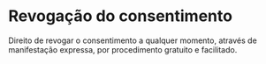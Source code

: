 # Revogação do consentimento

Direito de revogar o consentimento a qualquer momento, através de manifestação expressa, por procedimento gratuito e facilitado.